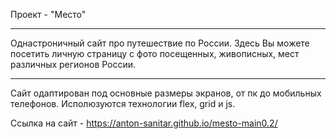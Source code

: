 Проект - "Место" 
 
________________________________ 
 
Однастроничный сайт про путешествие по России. Здесь Вы можете посетить личную страницу с фото посещенных, живописных, мест различных регионов России.  
 
________________________________ 
 
Сайт одаптирован под основные размеры экранов, от пк до мобильных телефонов. Исполюзуются технологии flex, grid и js.

Ссылка на сайт - https://anton-sanitar.github.io/mesto-main0.2/